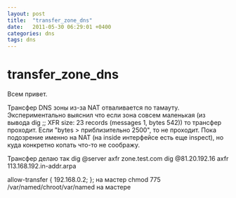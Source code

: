 ```yaml
---
layout: post
title:  "transfer_zone_dns"
date:   2011-05-30 06:29:01 +0400
categories: dns
tags: dns
---
```


# transfer_zone_dns
Всем привет.

Трансфер DNS зоны из-за NAT отваливается по тамауту.
Экспериментально выяснил что если зона совсем маленькая
(из вывода dig ;; XFR size: 23 records (messages 1, bytes 542))
то трансфер проходит. Если "bytes > приблизительно 2500", то не проходит.
Пока подозрение именно на NAT (на inside интерфейсе есть еще inspect),
но куда конкретно копать что-то не соображу.

Трансфер делаю так
dig @server axfr zone.test.com
dig @81.20.192.16 axfr 113.168.192.in-addr.arpa



allow-transfer { 192.168.0.2; }; на мастер
chmod 775 /var/named/chroot/var/named на мастере
  



























